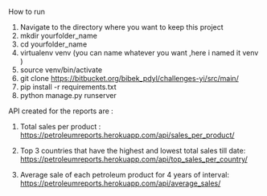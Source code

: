 How to run

1. Navigate to the directory where you want to keep this project
2. mkdir yourfolder_name
3. cd yourfolder_name
4. virtualenv venv (you can name whatever you want ,here i named it venv )
5. source venv/bin/activate
6. git clone https://bitbucket.org/bibek_pdyl/challenges-yi/src/main/
7. pip install -r requirements.txt
8. python manage.py runserver

API created for the reports are :
1. Total sales per product : https://petroleumreports.herokuapp.com/api/sales_per_product/

2. Top 3 countries that have the highest and lowest total sales till date: https://petroleumreports.herokuapp.com/api/top_sales_per_country/

3. Average sale of each petroleum product for 4 years of interval: https://petroleumreports.herokuapp.com/api/average_sales/